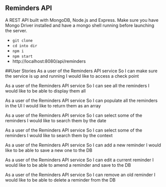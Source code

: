 ## Reminders API

A REST API built with MongoDB, Node.js and Express.
Make sure you have Mongo Driver installed and have a mongo shell running before launching the server.

- `git clone`
- `cd into dir`
- `npm i`
- `npm start`
- http://localhost:8080/api/reminders

##User Stories
As a user of the Reminders API service
So I can make sure the service is up and running
I would like to access a check point

As a user of the Reminders API service
So I can see all the reminders
I would like to be able to display them all

As a user of the Reminders API service
So I can populate all the reminders in the UI
I would like to return them as an array

As a user of the Reminders API service
So I can select some of the reminders
I would like to search them by the date

As a user of the Reminders API service
So I can select some of the reminders
I would like to search them by the context

As a user of the Reminders API service
So I can add a new reminder
I would like to be able to save a new one to the DB

As a user of the Reminders API service
So I can edit a current reminder
I would like to be able to amend a reminder and save to the DB

As a user of the Reminders API service
So I can remove an old reminder
I would like to be able to delete a reminder from the DB
